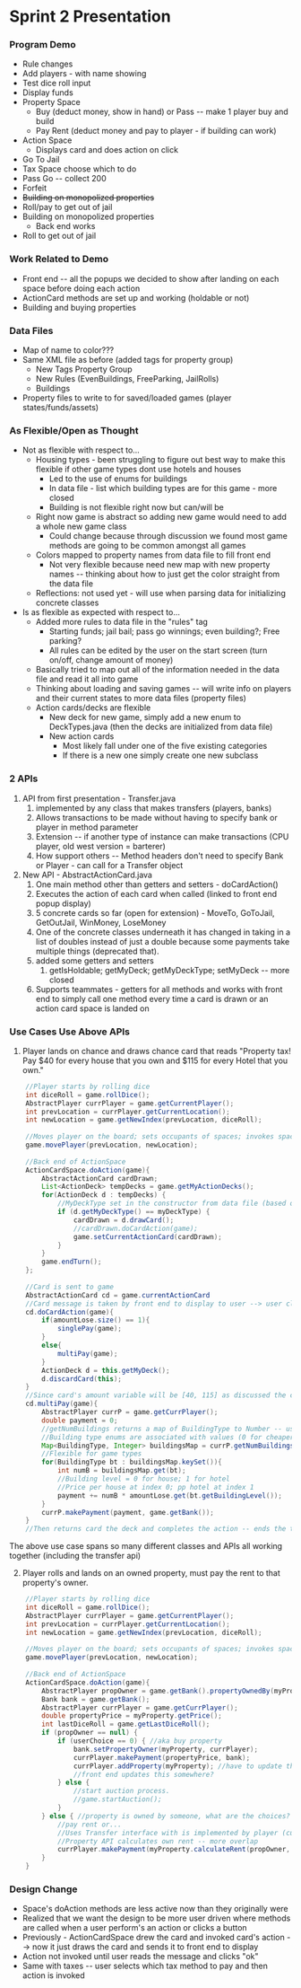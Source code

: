 Sprint 2 Presentation
===

### Program Demo
* Rule changes 
* Add players - with name showing
* Test dice roll input
* Display funds
* Property Space
    * Buy (deduct money, show in hand) or Pass -- make 1 player buy and build
    * Pay Rent (deduct money and pay to player - if building can work)
* Action Space
    * Displays card and does action on click
* Go To Jail
* Tax Space choose which to do 
* Pass Go -- collect 200
* Forfeit
* ~~Building on monopolized properties~~
* Roll/pay to get out of jail
* Building on monopolized properties
    * Back end works
* Roll to get out of jail

### Work Related to Demo
* Front end -- all the popups we decided to show after landing on each space before doing each action
* ActionCard methods are set up and working (holdable or not)
* Building and buying properties 

### Data Files
* Map of name to color???
* Same XML file as before (added tags for property group)
    * New Tags Property Group
    * New Rules (EvenBuildings, FreeParking, JailRolls)
    * Buildings 
* Property files to write to for saved/loaded games (player states/funds/assets)

### As Flexible/Open as Thought
* Not as flexible with respect to...
    * Housing types - been struggling to figure out best way to make this flexible if other game types dont use hotels and houses
        * Led to the use of enums for buildings
        * In data file - list which building types are for this game - more closed 
        * Building is not flexible right now but can/will be
    * Right now game is abstract so adding new game would need to add a whole new game class
        * Could change because through discussion we found most game methods are going to be common amongst all games
    * Colors mapped to property names from data file to fill front end
        * Not very flexible because need new map with new property names -- thinking about how to just get the color straight from the data file  
    * Reflections: not used yet - will use when parsing data for initializing concrete classes
* Is as flexible as expected with respect to...
    * Added more rules to data file in the "rules" tag
        * Starting funds; jail bail; pass go winnings; even building?; Free parking?
        * All rules can be edited by the user on the start screen (turn on/off, change amount of money)
    * Basically tried to map out all of the information needed in the data file and read it all into game
    * Thinking about loading and saving games -- will write info on players and their current states to more data files (property files)
    * Action cards/decks are flexible
        * New deck for new game, simply add a new enum to DeckTypes.java (then the decks are initialized from data file)
        * New action cards
            * Most likely fall under one of the five existing categories
            * If there is a new one simply create one new subclass
       
### 2 APIs 
1. API from first presentation - Transfer.java
    1. implemented by any class that makes transfers (players, banks) 
    2. Allows transactions to be made without having to specify bank or player in method parameter
    3. Extension -- if another type of instance can make transactions (CPU player, old west version = barterer)
    4. How support others -- Method headers don't need to specify Bank or Player - can call for a Transfer object
2. New API - AbstractActionCard.java
    1. One main method other than getters and setters - doCardAction()
    2. Executes the action of each card when called (linked to front end popup display)
    3. 5 concrete cards so far (open for extension) - MoveTo, GoToJail, GetOutJail, WinMoney, LoseMoney
    4. One of the concrete classes underneath it has changed in taking in a list of doubles instead of just a double because some payments take multiple things (deprecated that).
    5. added some getters and setters 
        1. getIsHoldable; getMyDeck; getMyDeckType; setMyDeck -- more closed     
    7. Supports teammates - getters for all methods and works with front end to simply call one method every time a card is drawn or an action card space is landed on 

### Use Cases Use Above APIs
1. Player lands on chance and draws chance card that reads "Property tax! Pay $40 for every house that you own and $115 for every Hotel that you own."
```java
    //Player starts by rolling dice 
    int diceRoll = game.rollDice();
    AbstractPlayer currPlayer = game.getCurrentPlayer();
    int prevLocation = currPlayer.getCurrentLocation();
    int newLocation = game.getNewIndex(prevLocation, diceRoll);
    
    //Moves player on the board; sets occupants of spaces; invokes space's "doAction()" 
    game.movePlayer(prevLocation, newLocation);
    
    //Back end of ActionSpace
    ActionCardSpace.doAction(game){
        AbstractActionCard cardDrawn;
        List<ActionDeck> tempDecks = game.getMyActionDecks();
        for(ActionDeck d : tempDecks) {
            //MyDeckType set in the constructor from data file (based on chance or commChest space)
            if (d.getMyDeckType() == myDeckType) {
                cardDrawn = d.drawCard();
                //cardDrawn.doCardAction(game);
                game.setCurrentActionCard(cardDrawn);
            }
        }
        game.endTurn();
    };
    
    //Card is sent to game
    AbstractActionCard cd = game.currentActionCard
    //Card message is taken by front end to display to user --> user clicks "OK" button
    cd.doCardAction(game){
        if(amountLose.size() == 1){
            singlePay(game);
        }
        else{
            multiPay(game);
        }
        ActionDeck d = this.getMyDeck();
        d.discardCard(this);
    }
    //Since card's amount variable will be [40, 115] as discussed the change before -- leads to
    cd.multiPay(game){
        AbstractPlayer currP = game.getCurrPlayer();
        double payment = 0;
        //getNumBuildings returns a map of BuildingType to Number -- used to find total payment
        //Building type enums are associated with values (0 for cheaper; 1 for second level - align with indices) 
        Map<BuildingType, Integer> buildingsMap = currP.getNumBuildings();
        //Flexible for game types 
        for(BuildingType bt : buildingsMap.keySet()){
            int numB = buildingsMap.get(bt);
            //Building level = 0 for house; 1 for hotel
            //Price per house at index 0; pp hotel at index 1
            payment += numB * amountLose.get(bt.getBuildingLevel());
        }
        currP.makePayment(payment, game.getBank());
    }
    //Then returns card the deck and completes the action -- ends the turn
```
The above use case spans so many different classes and APIs all working together (including the transfer api)

2. Player rolls and lands on an owned property, must pay the rent to that property's owner.
```java
    //Player starts by rolling dice 
    int diceRoll = game.rollDice();
    AbstractPlayer currPlayer = game.getCurrentPlayer();
    int prevLocation = currPlayer.getCurrentLocation();
    int newLocation = game.getNewIndex(prevLocation, diceRoll);
    
    //Moves player on the board; sets occupants of spaces; invokes space's "doAction()" 
    game.movePlayer(prevLocation, newLocation);
    
    //Back end of ActionSpace
    ActionCardSpace.doAction(game){
        AbstractPlayer propOwner = game.getBank().propertyOwnedBy(myProperty);
        Bank bank = game.getBank();
        AbstractPlayer currPlayer = game.getCurrPlayer();
        double propertyPrice = myProperty.getPrice();
        int lastDiceRoll = game.getLastDiceRoll();
        if (propOwner == null) {
            if (userChoice == 0) { //aka buy property
                bank.setPropertyOwner(myProperty, currPlayer);
                currPlayer.makePayment(propertyPrice, bank);
                currPlayer.addProperty(myProperty); //have to update the players assets
                //front end updates this somewhere?
            } else {
                //start auction process.
                //game.startAuction();
            }
        } else { //property is owned by someone, what are the choices?
            //pay rent or...
            //Uses Transfer interface with is implemented by player (currPlayer)
            //Property API calculates own rent -- more overlap 
            currPlayer.makePayment(myProperty.calculateRent(propOwner, lastDiceRoll), propOwner);
        }
    }
```

### Design Change
* Space's doAction methods are less active now than they originally were
* Realized that we want the design to be more user driven where methods are called when a user perform's an action or clicks a button 
* Previously - ActionCardSpace drew the card and invoked card's action --> now it just draws the card and sends it to front end to display
* Action not invoked until user reads the message and clicks "ok"
* Same with taxes -- user selects which tax method to pay and then action is invoked  
